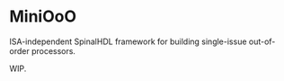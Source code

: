 # MiniOoO

ISA-independent SpinalHDL framework for building single-issue out-of-order processors.

WIP.
